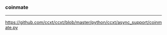 ### coinmate
---
https://github.com/ccxt/ccxt/blob/master/python/ccxt/async_support/coinmate.py

```
```

```
```

```
```


